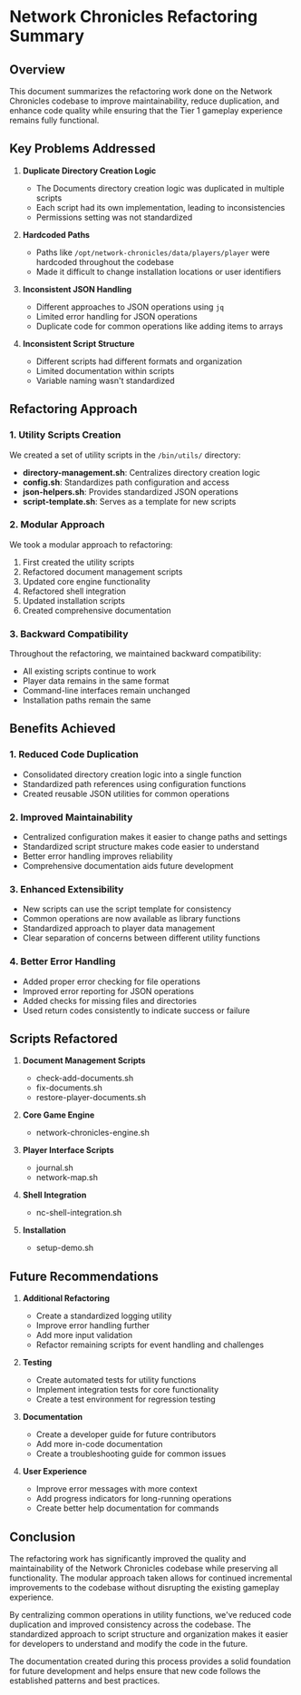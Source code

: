 # Network Chronicles Refactoring Summary

## Overview

This document summarizes the refactoring work done on the Network Chronicles codebase to improve maintainability, reduce duplication, and enhance code quality while ensuring that the Tier 1 gameplay experience remains fully functional.

## Key Problems Addressed

1. **Duplicate Directory Creation Logic**
   - The Documents directory creation logic was duplicated in multiple scripts
   - Each script had its own implementation, leading to inconsistencies
   - Permissions setting was not standardized

2. **Hardcoded Paths**
   - Paths like `/opt/network-chronicles/data/players/player` were hardcoded throughout the codebase
   - Made it difficult to change installation locations or user identifiers

3. **Inconsistent JSON Handling**
   - Different approaches to JSON operations using `jq`
   - Limited error handling for JSON operations
   - Duplicate code for common operations like adding items to arrays

4. **Inconsistent Script Structure**
   - Different scripts had different formats and organization
   - Limited documentation within scripts
   - Variable naming wasn't standardized

## Refactoring Approach

### 1. Utility Scripts Creation

We created a set of utility scripts in the `/bin/utils/` directory:

- **directory-management.sh**: Centralizes directory creation logic
- **config.sh**: Standardizes path configuration and access
- **json-helpers.sh**: Provides standardized JSON operations
- **script-template.sh**: Serves as a template for new scripts

### 2. Modular Approach

We took a modular approach to refactoring:

1. First created the utility scripts
2. Refactored document management scripts
3. Updated core engine functionality
4. Refactored shell integration
5. Updated installation scripts
6. Created comprehensive documentation

### 3. Backward Compatibility

Throughout the refactoring, we maintained backward compatibility:

- All existing scripts continue to work
- Player data remains in the same format
- Command-line interfaces remain unchanged
- Installation paths remain the same

## Benefits Achieved

### 1. Reduced Code Duplication

- Consolidated directory creation logic into a single function
- Standardized path references using configuration functions
- Created reusable JSON utilities for common operations

### 2. Improved Maintainability

- Centralized configuration makes it easier to change paths and settings
- Standardized script structure makes code easier to understand
- Better error handling improves reliability
- Comprehensive documentation aids future development

### 3. Enhanced Extensibility

- New scripts can use the script template for consistency
- Common operations are now available as library functions
- Standardized approach to player data management
- Clear separation of concerns between different utility functions

### 4. Better Error Handling

- Added proper error checking for file operations
- Improved error reporting for JSON operations
- Added checks for missing files and directories
- Used return codes consistently to indicate success or failure

## Scripts Refactored

1. **Document Management Scripts**
   - check-add-documents.sh
   - fix-documents.sh
   - restore-player-documents.sh

2. **Core Game Engine**
   - network-chronicles-engine.sh

3. **Player Interface Scripts**
   - journal.sh
   - network-map.sh

4. **Shell Integration**
   - nc-shell-integration.sh

5. **Installation**
   - setup-demo.sh

## Future Recommendations

1. **Additional Refactoring**
   - Create a standardized logging utility
   - Improve error handling further
   - Add more input validation
   - Refactor remaining scripts for event handling and challenges

2. **Testing**
   - Create automated tests for utility functions
   - Implement integration tests for core functionality
   - Create a test environment for regression testing

3. **Documentation**
   - Create a developer guide for future contributors
   - Add more in-code documentation
   - Create a troubleshooting guide for common issues

4. **User Experience**
   - Improve error messages with more context
   - Add progress indicators for long-running operations
   - Create better help documentation for commands

## Conclusion

The refactoring work has significantly improved the quality and maintainability of the Network Chronicles codebase while preserving all functionality. The modular approach taken allows for continued incremental improvements to the codebase without disrupting the existing gameplay experience.

By centralizing common operations in utility functions, we've reduced code duplication and improved consistency across the codebase. The standardized approach to script structure and organization makes it easier for developers to understand and modify the code in the future.

The documentation created during this process provides a solid foundation for future development and helps ensure that new code follows the established patterns and best practices.
